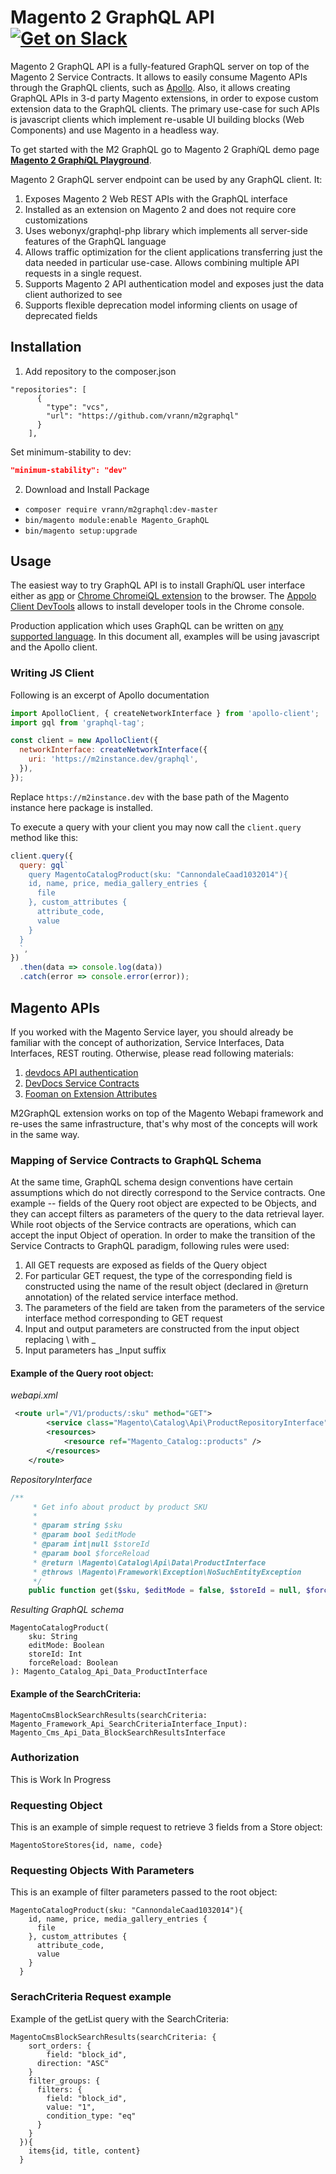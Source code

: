# Magento 2 GraphQL API [![Get on Slack](https://img.shields.io/badge/slack-join-orange.svg)](https://www.surveymonkey.com/r/27NGBTB)

Magento 2 GraphQL API is a fully-featured GraphQL server on top of the Magento 2 Service Contracts. It allows to easily consume Magento APIs through the GraphQL clients, such as [Apollo](http://dev.apollodata.com/). Also, it allows creating GraphQL APIs in 3-d party Magento extensions, in order to expose custom extension data to the GraphQL clients. The primary use-case for such APIs is javascript clients which implement re-usable UI building blocks (Web Components) and use Magento in a headless way.

To get started with the M2 GraphQL go to Magento 2 Graph<i>i</i>QL demo page [**Magento 2 Graph<i>i</i>QL Playground**](http://m2graphql.com/graphiql/).

Magento 2 GraphQL server endpoint can be used by any GraphQL client. It:

1. Exposes Magento 2 Web REST APIs with the GraphQL interface
2. Installed as an extension on Magento 2 and does not require core customizations
3. Uses webonyx/graphql-php library which implements all server-side features of the GraphQL language
4. Allows traffic optimization for the client applications transferring just the data needed in particular use-case. Allows combining multiple API requests in a single request.
5. Supports Magento 2 API authentication model and exposes just the data client authorized to see
6. Supports flexible deprecation model informing clients on usage of deprecated fields

## Installation 

1. Add repository to the composer.json
```
"repositories": [
      {
        "type": "vcs",
        "url": "https://github.com/vrann/m2graphql"
      }
    ],
```

Set minimum-stability to dev:
```json
"minimum-stability": "dev"
```

2. Download and Install Package

- `composer require vrann/m2graphql:dev-master`
- `bin/magento module:enable Magento_GraphQL`
- `bin/magento setup:upgrade`

## Usage

The easiest way to try GraphQL API is to install Graph<i>i</i>QL user interface either as [app](https://github.com/skevy/graphiql-app) or [Chrome ChromeiQL extension](https://chrome.google.com/webstore/detail/chromeiql/fkkiamalmpiidkljmicmjfbieiclmeij) to the browser. The [Appolo Client DevTools](https://github.com/apollographql/apollo-client-devtools) allows to install developer tools in the Chrome console.

Production application which uses GraphQL can be written on [any supported language](http://graphql.org/code/). In this document all, examples will be using javascript and the Apollo client.

### Writing JS Client

Following is an excerpt of Apollo documentation

```js
import ApolloClient, { createNetworkInterface } from 'apollo-client';
import gql from 'graphql-tag';

const client = new ApolloClient({
  networkInterface: createNetworkInterface({
    uri: 'https://m2instance.dev/graphql',
  }),
});
```

Replace `https://m2instance.dev` with the base path of the Magento instance here package is installed.

To execute a query with your client you may now call the `client.query` method like this:

```js
client.query({
  query: gql`
    query MagentoCatalogProduct(sku: "CannondaleCaad1032014"){
    id, name, price, media_gallery_entries {
      file
    }, custom_attributes {
      attribute_code,
      value
    }
  }
  `,
})
  .then(data => console.log(data))
  .catch(error => console.error(error));
```

## Magento APIs

If you worked with the Magento Service layer, you should already be familiar with the concept of authorization, Service Interfaces, Data Interfaces, REST routing. Otherwise, please read following materials:
1. [devdocs API authentication](http://devdocs.magento.com/guides/v2.2/get-started/authentication/gs-authentication.html)
2. [DevDocs Service Contracts](http://devdocs.magento.com/guides/v2.2/extension-dev-guide/service-contracts/design-patterns.html)
3. [Fooman on Extension Attributes](https://store.fooman.co.nz/blog/an-introduction-to-extension-attributes.html)

M2GraphQL extension works on top of the Magento Webapi framework and re-uses the same infrastructure, that's why most of the concepts will work in the same way.

### Mapping of Service Contracts to GraphQL Schema

At the same time, GraphQL schema design conventions have certain assumptions which do not directly correspond to the Service contracts. One example -- fields of the Query root object are expected to be Objects, and they can accept filters as parameters of the query to the data retrieval layer. While root objects of the Service contracts are operations, which can accept the input Object of operation. In order to make the transition of the Service Contracts to GraphQL paradigm, following rules were used:

1. All GET requests are exposed as fields of the Query object
2. For particular GET request, the type of the corresponding field is constructed using the name of the result object (declared in @return annotation) of the related service interface method.
3. The parameters of the field are taken from the parameters of the service interface method corresponding to GET request
4. Input and output parameters are constructed from the input object replacing \\ with _
5. Input parameters has _Input suffix

#### Example of the Query root object:

*webapi.xml*
```xml
 <route url="/V1/products/:sku" method="GET">
        <service class="Magento\Catalog\Api\ProductRepositoryInterface" method="get"/>
        <resources>
            <resource ref="Magento_Catalog::products" />
        </resources>
    </route>
```

*RepositoryInterface*
```php
/**
     * Get info about product by product SKU
     *
     * @param string $sku
     * @param bool $editMode
     * @param int|null $storeId
     * @param bool $forceReload
     * @return \Magento\Catalog\Api\Data\ProductInterface
     * @throws \Magento\Framework\Exception\NoSuchEntityException
     */
    public function get($sku, $editMode = false, $storeId = null, $forceReload = false);
```

*Resulting GraphQL schema*
```
MagentoCatalogProduct(
    sku: String
    editMode: Boolean
    storeId: Int
    forceReload: Boolean
): Magento_Catalog_Api_Data_ProductInterface
```

#### Example of the SearchCriteria:
```
MagentoCmsBlockSearchResults(searchCriteria: Magento_Framework_Api_SearchCriteriaInterface_Input): Magento_Cms_Api_Data_BlockSearchResultsInterface
```

### Authorization

This is Work In Progress

### Requesting Object

This is an example of simple request to retrieve 3 fields from a Store object:

```
MagentoStoreStores{id, name, code}
```

### Requesting Objects With Parameters

This is an example of filter parameters passed to the root object:

```
MagentoCatalogProduct(sku: "CannondaleCaad1032014"){
    id, name, price, media_gallery_entries {
      file
    }, custom_attributes {
      attribute_code,
      value
    }
  }
```

### SerachCriteria Request example

Example of the getList query with the SearchCriteria:
```
MagentoCmsBlockSearchResults(searchCriteria: {
    sort_orders: {
    	field: "block_id",
      direction: "ASC"
    }
    filter_groups: {
      filters: {
        field: "block_id",
        value: "1",
        condition_type: "eq"
      }
    }
  }){
    items{id, title, content}
  }
```
